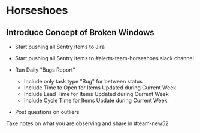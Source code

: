 # Horseshoes
## Introduce Concept of Broken Windows
* Start pushing all Sentry items to Jira
* Start pushing all Sentry items to #alerts-team-horseshoes slack channel

* Run Daily "Bugs Report"
  * Include only task type "Bug" for between status
  * Include Time to Open for Items Updated during Current Week
  * Include Lead Time for Items Updated during Current Week
  * Include Cycle Time for Items Update during Current Week

* Post questions on outliers

Take notes on what you are observing and share in #team-new52
